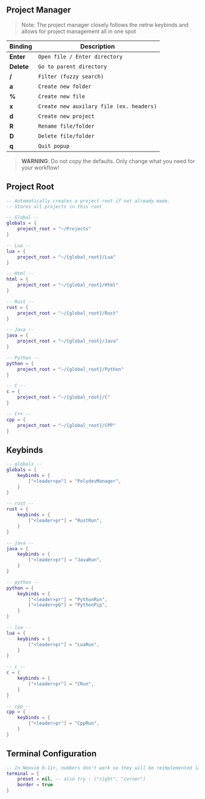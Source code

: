 ## **Project Manager**
> Note: The project manager closely follows the netrw keybinds and allows for project management all in one spot

| Binding          | Description   |
|------------------|-----------------|
| **Enter** | `Open file / Enter directory` |
| **Delete** | `Go to parent directory` |
| **/**    | `Filter (fuzzy search)` |
| **a**    | `Create new folder` |
| **%**    | `Create new file` |
| **x**    | `Create new auxilary file (ex. headers)` |
| **d**    | `Create new project` |
| **R**    | `Rename file/folder` |
| **D**    | `Delete file/folder` |
| **q**    | `Quit popup` |

> **WARNING**: Do not copy the defaults. Only change what you need for your workflow!

## **Project Root**
```lua
-- Automatically creates a project root if not already made.
-- Stores all projects in this root

-- Global --
globals = {
    project_root = "~/Projects"
}

-- Lua --
lua = {
    project_root = "~/{global_root}/Lua"
}

-- Html --
html = {
    project_root = "~/{global_root}/Html"
}

-- Rust --
rust = {
    project_root = "~/{global_root}/Rust"
}

-- Java --
java = {
    project_root = "~/{global_root}/Java"
}

-- Python --
python = {
    project_root = "~/{global_root}/Python"
}

-- C --
c = {
    project_root = "~/{global_root}/C"
}

-- C++ --
cpp = {
    project_root = "~/{global_root}/CPP"
}
```

## **Keybinds**

```lua
-- globals --
globals = {
    keybinds = {
        ["<leader>po"] = "PolydevManager",
    }
}

-- rust --
rust = {
    keybinds = {
        ["<leader>pr"] = "RustRun",
    }
}

-- java --
java = {
    keybinds = {
        ["<leader>pr"] = "JavaRun",
    }
}

-- python --
python = {
    keybinds = {
        ["<leader>pr"] = "PythonRun",
        ["<leader>pb"] = "PythonPip",
    }
}

-- lua --
lua = {
    keybinds = {
        ["<leader>pr"] = "LuaRun",
    }
}

-- c --
c = {
    keybinds = {
        ["<leader>pr"] = "CRun",
    }
}

-- cpp --
cpp = {
    keybinds = {
        ["<leader>pr"] = "CppRun",
    }
}

```

## **Terminal Configuration**
```lua
-- In Neovim 0.11+, numbers don't work so they will be reimplemented later
terminal = {
    preset = nil, -- also try : ("right", "corner")
    border = true
}
```

